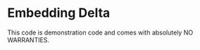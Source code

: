 Embedding Delta
===============

This code is demonstration code and comes with absolutely NO WARRANTIES.
